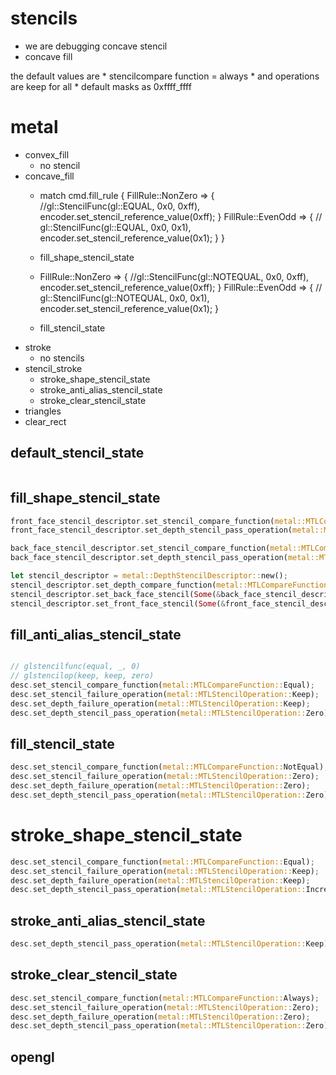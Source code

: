 # stencils

* we are debugging concave stencil
* concave fill

the default values are 
    * stencilcompare function = always
    * and operations are keep for all
    * default masks as 0xffff_ffff

# metal
* convex_fill
  * no stencil
* concave_fill
  *  match cmd.fill_rule {
                FillRule::NonZero => {
                    //gl::StencilFunc(gl::EQUAL, 0x0, 0xff),
                    encoder.set_stencil_reference_value(0xff);
                }
                FillRule::EvenOdd => {
                    // gl::StencilFunc(gl::EQUAL, 0x0, 0x1),
                    encoder.set_stencil_reference_value(0x1);
                }
            }
  * fill_shape_stencil_state

  * FillRule::NonZero => {
                //gl::StencilFunc(gl::NOTEQUAL, 0x0, 0xff),
                encoder.set_stencil_reference_value(0xff);
            }
            FillRule::EvenOdd => {
                // gl::StencilFunc(gl::NOTEQUAL, 0x0, 0x1),
                encoder.set_stencil_reference_value(0x1);
            }
  * fill_stencil_state
* stroke
  * no stencils
* stencil_stroke
  * stroke_shape_stencil_state
  * stroke_anti_alias_stencil_state
  * stroke_clear_stencil_state
* triangles
* clear_rect

## default_stencil_state
```rust

```

## fill_shape_stencil_state
```rust
front_face_stencil_descriptor.set_stencil_compare_function(metal::MTLCompareFunction::Always);
front_face_stencil_descriptor.set_depth_stencil_pass_operation(metal::MTLStencilOperation::IncrementWrap);

back_face_stencil_descriptor.set_stencil_compare_function(metal::MTLCompareFunction::Always);
back_face_stencil_descriptor.set_depth_stencil_pass_operation(metal::MTLStencilOperation::DecrementWrap);

let stencil_descriptor = metal::DepthStencilDescriptor::new();
stencil_descriptor.set_depth_compare_function(metal::MTLCompareFunction::Always);
stencil_descriptor.set_back_face_stencil(Some(&back_face_stencil_descriptor));
stencil_descriptor.set_front_face_stencil(Some(&front_face_stencil_descriptor));
```

## fill_anti_alias_stencil_state
```rust

// glstencilfunc(equal, _, 0)
// glstencilop(keep, keep, zero)
desc.set_stencil_compare_function(metal::MTLCompareFunction::Equal);
desc.set_stencil_failure_operation(metal::MTLStencilOperation::Keep);
desc.set_depth_failure_operation(metal::MTLStencilOperation::Keep);
desc.set_depth_stencil_pass_operation(metal::MTLStencilOperation::Zero);
```

## fill_stencil_state
```rust
desc.set_stencil_compare_function(metal::MTLCompareFunction::NotEqual);
desc.set_stencil_failure_operation(metal::MTLStencilOperation::Zero);
desc.set_depth_failure_operation(metal::MTLStencilOperation::Zero);
desc.set_depth_stencil_pass_operation(metal::MTLStencilOperation::Zero);
```

# stroke_shape_stencil_state
```rust
desc.set_stencil_compare_function(metal::MTLCompareFunction::Equal);
desc.set_stencil_failure_operation(metal::MTLStencilOperation::Keep);
desc.set_depth_failure_operation(metal::MTLStencilOperation::Keep);
desc.set_depth_stencil_pass_operation(metal::MTLStencilOperation::IncrementClamp);
```

## stroke_anti_alias_stencil_state
```rust
desc.set_depth_stencil_pass_operation(metal::MTLStencilOperation::Keep);
```

## stroke_clear_stencil_state
```rust
desc.set_stencil_compare_function(metal::MTLCompareFunction::Always);
desc.set_stencil_failure_operation(metal::MTLStencilOperation::Zero);
desc.set_depth_failure_operation(metal::MTLStencilOperation::Zero);
desc.set_depth_stencil_pass_operation(metal::MTLStencilOperation::Zero);
```


## opengl

